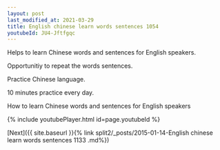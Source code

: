 ```yaml
---
layout: post
last_modified_at: 2021-03-29
title: English chinese learn words sentences 1054 
youtubeId: JU4-Jftfgqc
---
```

 
 
Helps to learn Chinese words and sentences for English speakers.

Opportunitiy to repeat the words sentences. 

Practice Chinese language. 
 
10 minutes practice every day. 
 
How to learn Chinese words and sentences for English speakers 
 
{% include youtubePlayer.html id=page.youtubeId %}
 
 
[Next]({{ site.baseurl }}{% link  split2/_posts/2015-01-14-English chinese learn words sentences 1133 .md%})
 
